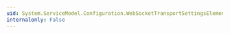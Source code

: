 ```yaml
---
uid: System.ServiceModel.Configuration.WebSocketTransportSettingsElement.TransportUsage
internalonly: False
---
```

